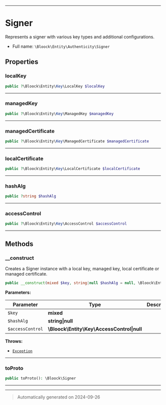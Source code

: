 ***

# Signer

Represents a signer with various key types and additional configurations.



* Full name: `\Bloock\Entity\Authenticity\Signer`



## Properties


### localKey



```php
public ?\Bloock\Entity\Key\LocalKey $localKey
```






***

### managedKey



```php
public ?\Bloock\Entity\Key\ManagedKey $managedKey
```






***

### managedCertificate



```php
public ?\Bloock\Entity\Key\ManagedCertificate $managedCertificate
```






***

### localCertificate



```php
public ?\Bloock\Entity\Key\LocalCertificate $localCertificate
```






***

### hashAlg



```php
public ?string $hashAlg
```






***

### accessControl



```php
public ?\Bloock\Entity\Key\AccessControl $accessControl
```






***

## Methods


### __construct

Creates a Signer instance with a local key, managed key, local certificate or managed certificate.

```php
public __construct(mixed $key, string|null $hashAlg = null, \Bloock\Entity\Key\AccessControl|null $accessControl = null): mixed
```








**Parameters:**

| Parameter | Type | Description |
|-----------|------|-------------|
| `$key` | **mixed** |  |
| `$hashAlg` | **string&#124;null** |  |
| `$accessControl` | **\Bloock\Entity\Key\AccessControl&#124;null** |  |




**Throws:**

- [`Exception`](../../../Exception.md)



***

### toProto



```php
public toProto(): \Bloock\Signer
```












***


***
> Automatically generated on 2024-09-26
